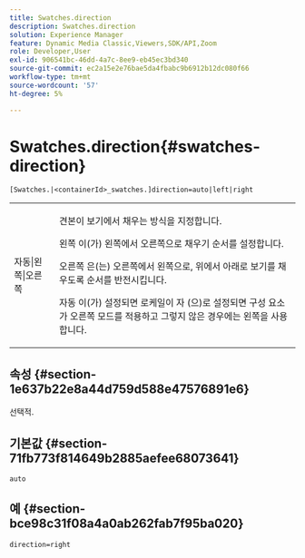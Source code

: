 ```yaml
---
title: Swatches.direction
description: Swatches.direction
solution: Experience Manager
feature: Dynamic Media Classic,Viewers,SDK/API,Zoom
role: Developer,User
exl-id: 906541bc-46dd-4a7c-8ee9-eb45ec3bd340
source-git-commit: ec2a15e2e76bae5da4fbabc9b6912b12dc080f66
workflow-type: tm+mt
source-wordcount: '57'
ht-degree: 5%

---
```


# Swatches.direction{#swatches-direction}

`[Swatches.|<containerId>_swatches.]direction=auto|left|right`

<table id="table_B4B930A32C0742F4932BF071B9EEA9F4"> 
 <tbody> 
  <tr> 
   <td> <p> <span class="codeph"> 자동|왼쪽|오른쪽 </span> </p> </td> 
   <td> <p> 견본이 보기에서 채우는 방식을 지정합니다. </p> <p> <span class="codeph"> 왼쪽 </span>이(가) 왼쪽에서 오른쪽으로 채우기 순서를 설정합니다. </p> <p> <span class="codeph"> 오른쪽 </span>은(는) 오른쪽에서 왼쪽으로, 위에서 아래로 보기를 채우도록 순서를 반전시킵니다. </p> <p><span class="codeph"> 자동 </span>이(가) 설정되면 로케일이 <span class="codeph">자 </span>(으)로 설정되면 구성 요소가 <span class="codeph"> 오른쪽 </span> 모드를 적용하고 그렇지 않은 경우에는 왼쪽을 사용합니다. </p> </td> 
  </tr> 
 </tbody> 
</table>

## 속성 {#section-1e637b22e8a44d759d588e47576891e6}

선택적.

## 기본값 {#section-71fb773f814649b2885aefee68073641}

`auto`

## 예 {#section-bce98c31f08a4a0ab262fab7f95ba020}

`direction=right`
